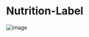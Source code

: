 # Nutrition-Label
![image](https://github.com/KingSD0/Nutrition-Label/assets/93257057/b1e7bc68-44fd-4e43-af05-bf9de33e70bc)
